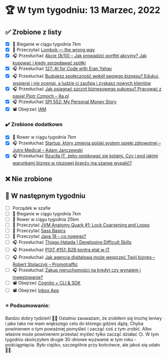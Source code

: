 # 🏆 W tym tygodniu: 13 Marzec, 2022

## ✅ Zrobione z listy
- [x] 🏃 Bieganie w ciągu tygodnia 7km
- [x] 📗 Przeczytać [Lombok — the wrong way](https://blog.softwaremill.com/lombok-the-wrong-way-fd1da147ee60)
- [x] 🎧 Przesłuchać [Akcje (8/10) – Jak prowadzić portfel akcyjny? Jak kupować i kiedy sprzedawać spółki](https://inwestomat.eu/jak-prowadzic-portfel-akcyjny/)
- [x] 🎧 Przesłuchać [127: AI for Code with Eran Yahav](https://www.programmingthrowdown.com/2022/02/127-ai-for-code-with-eran-yahav.html)
- [x] 🎧 Przesłuchać [Budujesz społeczność wokół swojego biznesu? Edukuj, wspieraj i nie oceniaj, a ludzie ci zaufają i zyskasz nowych klientów](https://malawielkafirma.pl/budowanie-spolecznosci-w-biznesie/)
- [x] 🎧 Przesłuchać [Jak osiągnąć szczyt biznesowego sukcesu? Pracować z pasją! Piotr Czmoch – 8a.pl](https://zaprojektujswojezycie.pl/jak-osiagnac-szczyt-biznesowego-sukcesu-pracowac-z-pasja-piotr-czmoch-8a-pl/)
- [x] 🎧 Przesłuchać [SPI 552: My Personal Money Story](https://www.smartpassiveincome.com/podcasts/spi-552-my-personal-money-story/)
- [x] 📽️ Obejrzeć [IAM](https://www.youtube.com/watch?v=Ia-UEYYR44s&t=8864s)

### ✔️ Zrobione dodatkowo
- [x] 🚴 Rower w ciągu tygodnia 7km
- [x] 🎧 Przesłuchać [Startup, który zmienia polski system opieki zdrowotnej – Jutro Medical – Adam Janczewski](https://zaprojektujswojezycie.pl/startup-ktory-zmienia-polska-sluzbe-zdrowia-jutro-medical-adam-janczewski/)
- [x] 🎧 Przesłuchać [Rzuciła IT, żeby opiekować się kotami. Czy i pod jakimi warunkami biznes w niszowej branży ma szansę wypalić?](https://malawielkafirma.pl/biznes-w-niszowej-branzy/)

## ❌ Nie zrobione

## 📝 W następnym tygodniu
- [ ] Porządek w szafie
- [ ] 🏃 Bieganie w ciągu tygodnia 7km
- [ ] 🚴 Rower w ciągu tygodnia 25km
- [ ] 📗 Przeczytać [JVM Anatomy Quark #1: Lock Coarsening and Loops](https://shipilev.net/jvm/anatomy-quarks/1-lock-coarsening-for-loops/)
- [ ] 📗 Przeczytać [Sass Basics](https://sass-lang.com/guide)
- [ ] 📗 Przeczytać [Java 18 – co nowego?](https://bartlomiejchmielewski.pl/java-18/)
- [ ] 🎧 Przesłuchać [Thiago Hatada | Developing Difficult Skills](https://effortlessenglishshow.com/thiago-hatada-developing-difficult-skills)
- [ ] 🎧 Przesłuchać [POIT #151: B2B kontra etat w IT](https://porozmawiajmyoit.pl/poit-151-b2b-kontra-etat-w-it/)
- [ ] 🎧 Przesłuchać [Jak agencja digitalowa może wesprzeć Twój biznes – Robert Stolaczyk – Promotraffic](https://zaprojektujswojezycie.pl/jak-agencja-digitalowa-moze-wesprzec-twoj-biznes-robert-stolaczyk-promotraffic/)
- [ ] 🎧 Przesłuchać [Zakup nieruchomości na kredyt czy wynajem i inwestowanie?](https://inwestomat.eu/zakup-nieruchomosci-na-kredyt-czy-wynajem-i-inwestowanie/)
- [ ] 📽️ Obejrzeć [Cognito + CLI & SDK](https://www.youtube.com/watch?v=Ia-UEYYR44s&t=10354s)
- [ ] 📽️ Obejrzeć [Inbox App](https://www.youtube.com/watch?v=Tdo16MXXt1M&list=PLqq-6Pq4lTTak0b5DnJ-x85MWMPaTdl4A&index=5)

### ⭐ Podsumowanie:
Bardzo dobry tydzień! 🙂🙂 Ostatnio zauważam, że zrobiłem się trochę leniwy i jako tako nie mam większego celu do którego gdzieś dążę. Chyba powinienem o tym poważniej pomyśleć i zacząć coś z tym zrobić. Albo właśnie może powinienem przestać myśleć tylko zacząć działać 😏. W tym tygodniu skończyłem drugie 30-dniowe wyzwanie w tym roku - podciągnięcia. Było ciężko, szczególnie przy końcówce, ale jakoś się udało 🥳🥳.
